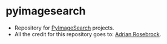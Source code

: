 # pyimagesearch
- Repository for [PyImageSearch](https://www.pyimagesearch.com/) projects.
- All the credit for this repository goes to: [Adrian Rosebrock](https://github.com/jrosebr1).
